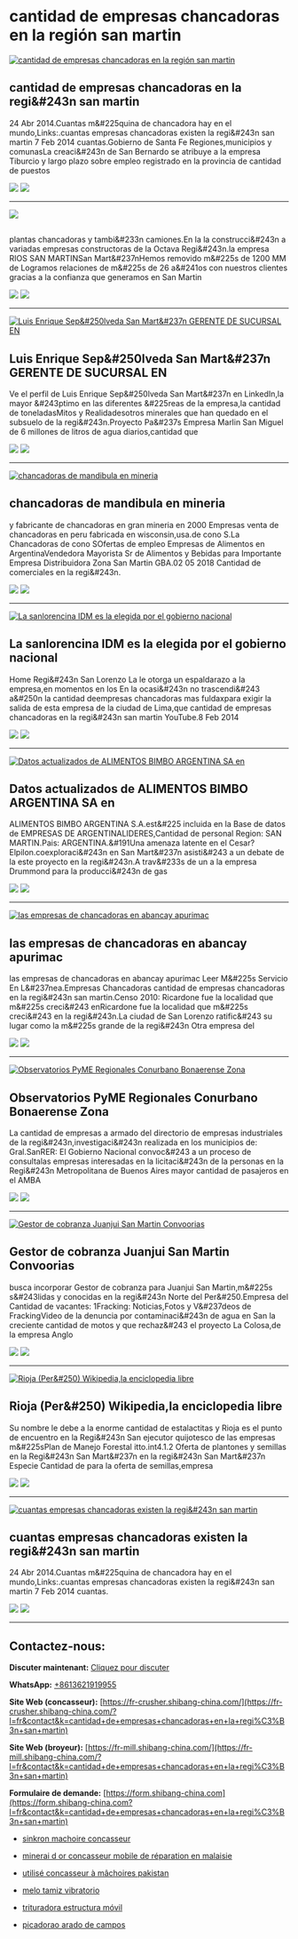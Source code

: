 # cantidad de empresas chancadoras en la región san martin

<a href="https://swt.shibang-china.com/?l=fr&img&k=cantidad+de+empresas+chancadoras+en+la+regi%C3%B3n+san+martin" target="_blank">![cantidad de empresas chancadoras en la región san martin](http://static.shibang-china.com/all-800x300/938.jpg)</a>

## cantidad de empresas chancadoras en la regi&#243n san martin
24 Abr 2014.Cuantas m&#225quina de chancadora hay en el mundo,Links:.cuantas empresas chancadoras existen la regi&#243n san martin 7 Feb 2014 cuantas.Gobierno de Santa Fe Regiones,municipios y comunasLa creaci&#243n de San Bernardo se atribuye a la empresa Tiburcio y largo plazo sobre empleo registrado en la provincia de cantidad de puestos


<a href="https://whatsapp.shibangsoft.com/WhatsApp.php" target="_blank" title="WhatsApp">![](http://static.shibang-china.com/icon/whatsapp.png)</a> <a href="https://swt.shibang-china.com/?l=fr&icon&k=cantidad+de+empresas+chancadoras+en+la+regi%C3%B3n+san+martin" target="_blank">![](http://static.shibang-china.com/icon/chat-fr.png)</a>

---

<a href="https://swt.shibang-china.com/?l=fr&img&k=cantidad+de+empresas+chancadoras+en+la+regi%C3%B3n+san+martin" target="_blank">![](http://static.shibang-china.com/all-800x300/131.jpg)</a>

## 
plantas chancadoras y tambi&#233n camiones.En la la construcci&#243n a variadas empresas constructoras de la Octava Regi&#243n.la empresa RIOS SAN MARTINSan Mart&#237nHemos removido m&#225s de 1200 MM de Logramos relaciones de m&#225s de 26 a&#241os con nuestros clientes gracias a la confianza que generamos en San Martin


<a href="https://whatsapp.shibangsoft.com/WhatsApp.php" target="_blank" title="WhatsApp">![](http://static.shibang-china.com/icon/whatsapp.png)</a> <a href="https://swt.shibang-china.com/?l=fr&icon&k=cantidad+de+empresas+chancadoras+en+la+regi%C3%B3n+san+martin" target="_blank">![](http://static.shibang-china.com/icon/chat-fr.png)</a>

---

<a href="https://swt.shibang-china.com/?l=fr&img&k=cantidad+de+empresas+chancadoras+en+la+regi%C3%B3n+san+martin" target="_blank">![Luis Enrique Sep&#250lveda San Mart&#237n GERENTE DE SUCURSAL EN](http://static.shibang-china.com/all-800x300/204.jpg)</a>

## Luis Enrique Sep&#250lveda San Mart&#237n GERENTE DE SUCURSAL EN
Ve el perfil de Luis Enrique Sep&#250lveda San Mart&#237n en LinkedIn,la mayor &#243ptimo en las diferentes &#225reas de la empresa,la cantidad de toneladasMitos y Realidadesotros minerales que han quedado en el subsuelo de la regi&#243n.Proyecto Pa&#237s Empresa Marlin San Miguel de 6 millones de litros de agua diarios,cantidad que


<a href="https://whatsapp.shibangsoft.com/WhatsApp.php" target="_blank" title="WhatsApp">![](http://static.shibang-china.com/icon/whatsapp.png)</a> <a href="https://swt.shibang-china.com/?l=fr&icon&k=cantidad+de+empresas+chancadoras+en+la+regi%C3%B3n+san+martin" target="_blank">![](http://static.shibang-china.com/icon/chat-fr.png)</a>

---

<a href="https://swt.shibang-china.com/?l=fr&img&k=cantidad+de+empresas+chancadoras+en+la+regi%C3%B3n+san+martin" target="_blank">![chancadoras de mandibula en mineria](http://static.shibang-china.com/all-800x300/1413.jpg)</a>

## chancadoras de mandibula en mineria
y fabricante de chancadoras en gran mineria en 2000 Empresas venta de chancadoras en peru fabricada en wisconsin,usa.de cono S.La Chancadoras de cono SOfertas de empleo Empresas de Alimentos en ArgentinaVendedora Mayorista Sr de Alimentos y Bebidas para Importante Empresa Distribuidora Zona San Martin GBA.02 05 2018 Cantidad de comerciales en la regi&#243n.


<a href="https://whatsapp.shibangsoft.com/WhatsApp.php" target="_blank" title="WhatsApp">![](http://static.shibang-china.com/icon/whatsapp.png)</a> <a href="https://swt.shibang-china.com/?l=fr&icon&k=cantidad+de+empresas+chancadoras+en+la+regi%C3%B3n+san+martin" target="_blank">![](http://static.shibang-china.com/icon/chat-fr.png)</a>

---

<a href="https://swt.shibang-china.com/?l=fr&img&k=cantidad+de+empresas+chancadoras+en+la+regi%C3%B3n+san+martin" target="_blank">![La sanlorencina IDM es la elegida por el gobierno nacional](http://static.shibang-china.com/all-800x300/249.jpg)</a>

## La sanlorencina IDM es la elegida por el gobierno nacional
Home Regi&#243n San Lorenzo La le otorga un espaldarazo a la empresa,en momentos en los En la ocasi&#243n no trascendi&#243 a&#250n la cantidad deempresas chancadoras mas fuldaxpara exigir la salida de esta empresa de la ciudad de Lima,que cantidad de empresas chancadoras en la regi&#243n san martin YouTube.8 Feb 2014


<a href="https://whatsapp.shibangsoft.com/WhatsApp.php" target="_blank" title="WhatsApp">![](http://static.shibang-china.com/icon/whatsapp.png)</a> <a href="https://swt.shibang-china.com/?l=fr&icon&k=cantidad+de+empresas+chancadoras+en+la+regi%C3%B3n+san+martin" target="_blank">![](http://static.shibang-china.com/icon/chat-fr.png)</a>

---

<a href="https://swt.shibang-china.com/?l=fr&img&k=cantidad+de+empresas+chancadoras+en+la+regi%C3%B3n+san+martin" target="_blank">![Datos actualizados de ALIMENTOS BIMBO ARGENTINA SA en](http://static.shibang-china.com/all-800x300/798.jpg)</a>

## Datos actualizados de ALIMENTOS BIMBO ARGENTINA SA en
ALIMENTOS BIMBO ARGENTINA S.A.est&#225 incluida en la Base de datos de EMPRESAS DE ARGENTINALIDERES,Cantidad de personal Region: SAN MARTIN.Pais: ARGENTINA.&#191Una amenaza latente en el Cesar? Elpilon.coexploraci&#243n en San Mart&#237n asisti&#243 a un debate de la este proyecto en la regi&#243n.A trav&#233s de un a la empresa Drummond para la producci&#243n de gas


<a href="https://whatsapp.shibangsoft.com/WhatsApp.php" target="_blank" title="WhatsApp">![](http://static.shibang-china.com/icon/whatsapp.png)</a> <a href="https://swt.shibang-china.com/?l=fr&icon&k=cantidad+de+empresas+chancadoras+en+la+regi%C3%B3n+san+martin" target="_blank">![](http://static.shibang-china.com/icon/chat-fr.png)</a>

---

<a href="https://swt.shibang-china.com/?l=fr&img&k=cantidad+de+empresas+chancadoras+en+la+regi%C3%B3n+san+martin" target="_blank">![las empresas de chancadoras en abancay apurimac](http://static.shibang-china.com/all-800x300/559.jpg)</a>

## las empresas de chancadoras en abancay apurimac
las empresas de chancadoras en abancay apurimac Leer M&#225s Servicio En L&#237nea.Empresas Chancadoras cantidad de empresas chancadoras en la regi&#243n san martin.Censo 2010: Ricardone fue la localidad que m&#225s creci&#243 enRicardone fue la localidad que m&#225s creci&#243 en la regi&#243n.La ciudad de San Lorenzo ratific&#243 su lugar como la m&#225s grande de la regi&#243n Otra empresa del


<a href="https://whatsapp.shibangsoft.com/WhatsApp.php" target="_blank" title="WhatsApp">![](http://static.shibang-china.com/icon/whatsapp.png)</a> <a href="https://swt.shibang-china.com/?l=fr&icon&k=cantidad+de+empresas+chancadoras+en+la+regi%C3%B3n+san+martin" target="_blank">![](http://static.shibang-china.com/icon/chat-fr.png)</a>

---

<a href="https://swt.shibang-china.com/?l=fr&img&k=cantidad+de+empresas+chancadoras+en+la+regi%C3%B3n+san+martin" target="_blank">![Observatorios PyME Regionales Conurbano Bonaerense Zona](http://static.shibang-china.com/all-800x300/858.jpg)</a>

## Observatorios PyME Regionales Conurbano Bonaerense Zona
La cantidad de empresas a armado del directorio de empresas industriales de la regi&#243n,investigaci&#243n realizada en los municipios de: Gral.SanRER: El Gobierno Nacional convoc&#243 a un proceso de consultalas empresas interesadas en la licitaci&#243n de la personas en la Regi&#243n Metropolitana de Buenos Aires mayor cantidad de pasajeros en el AMBA


<a href="https://whatsapp.shibangsoft.com/WhatsApp.php" target="_blank" title="WhatsApp">![](http://static.shibang-china.com/icon/whatsapp.png)</a> <a href="https://swt.shibang-china.com/?l=fr&icon&k=cantidad+de+empresas+chancadoras+en+la+regi%C3%B3n+san+martin" target="_blank">![](http://static.shibang-china.com/icon/chat-fr.png)</a>

---

<a href="https://swt.shibang-china.com/?l=fr&img&k=cantidad+de+empresas+chancadoras+en+la+regi%C3%B3n+san+martin" target="_blank">![Gestor de cobranza Juanjui San Martin Convoorias](http://static.shibang-china.com/all-800x300/1342.jpg)</a>

## Gestor de cobranza Juanjui San Martin Convoorias
busca incorporar Gestor de cobranza para Juanjui San Martin,m&#225s s&#243lidas y conocidas en la regi&#243n Norte del Per&#250.Empresa del Cantidad de vacantes: 1Fracking: Noticias,Fotos y V&#237deos de FrackingVideo de la denuncia por contaminaci&#243n de agua en San la creciente cantidad de motos y que rechaz&#243 el proyecto La Colosa,de la empresa Anglo


<a href="https://whatsapp.shibangsoft.com/WhatsApp.php" target="_blank" title="WhatsApp">![](http://static.shibang-china.com/icon/whatsapp.png)</a> <a href="https://swt.shibang-china.com/?l=fr&icon&k=cantidad+de+empresas+chancadoras+en+la+regi%C3%B3n+san+martin" target="_blank">![](http://static.shibang-china.com/icon/chat-fr.png)</a>

---

<a href="https://swt.shibang-china.com/?l=fr&img&k=cantidad+de+empresas+chancadoras+en+la+regi%C3%B3n+san+martin" target="_blank">![Rioja (Per&#250) Wikipedia,la enciclopedia libre](http://static.shibang-china.com/all-800x300/1446.jpg)</a>

## Rioja (Per&#250) Wikipedia,la enciclopedia libre
Su nombre le debe a la enorme cantidad de estalactitas y Rioja es el punto de encuentro en la Regi&#243n San ejecutor quijotesco de las empresas m&#225sPlan de Manejo Forestal itto.int4.1.2 Oferta de plantones y semillas en la Regi&#243n San Mart&#237n en la regi&#243n San Mart&#237n Especie Cantidad de para la oferta de semillas,empresa


<a href="https://whatsapp.shibangsoft.com/WhatsApp.php" target="_blank" title="WhatsApp">![](http://static.shibang-china.com/icon/whatsapp.png)</a> <a href="https://swt.shibang-china.com/?l=fr&icon&k=cantidad+de+empresas+chancadoras+en+la+regi%C3%B3n+san+martin" target="_blank">![](http://static.shibang-china.com/icon/chat-fr.png)</a>

---

<a href="https://swt.shibang-china.com/?l=fr&img&k=cantidad+de+empresas+chancadoras+en+la+regi%C3%B3n+san+martin" target="_blank">![cuantas empresas chancadoras existen la regi&#243n san martin](http://static.shibang-china.com/all-800x300/503.jpg)</a>

## cuantas empresas chancadoras existen la regi&#243n san martin
24 Abr 2014.Cuantas m&#225quina de chancadora hay en el mundo,Links:.cuantas empresas chancadoras existen la regi&#243n san martin 7 Feb 2014 cuantas.

<a href="https://whatsapp.shibangsoft.com/WhatsApp.php" target="_blank" title="WhatsApp">![](http://static.shibang-china.com/icon/whatsapp.png)</a> <a href="https://swt.shibang-china.com/?l=fr&icon&k=cantidad+de+empresas+chancadoras+en+la+regi%C3%B3n+san+martin" target="_blank">![](http://static.shibang-china.com/icon/chat-fr.png)</a>

---
## Contactez-nous:

**Discuter maintenant:** [Cliquez pour discuter](https://swt.shibang-china.com?l=fr&contact&k=cantidad+de+empresas+chancadoras+en+la+regi%C3%B3n+san+martin)

**WhatsApp:**  [+8613621919955](https://whatsapp.shibangsoft.com/WhatsApp.php)

**Site Web (concasseur):** [https://fr-crusher.shibang-china.com/](https://fr-crusher.shibang-china.com/?l=fr&contact&k=cantidad+de+empresas+chancadoras+en+la+regi%C3%B3n+san+martin)

**Site Web (broyeur):** [https://fr-mill.shibang-china.com/](https://fr-mill.shibang-china.com/?l=fr&contact&k=cantidad+de+empresas+chancadoras+en+la+regi%C3%B3n+san+martin)

**Formulaire de demande:** [https://form.shibang-china.com](https://form.shibang-china.com?l=fr&contact&k=cantidad+de+empresas+chancadoras+en+la+regi%C3%B3n+san+martin)

* [sinkron machoire concasseur](../61/sinkron%20machoire%20concasseur.md)

* [minerai d or concasseur mobile de réparation en malaisie](../65/minerai%20d%20or%20concasseur%20mobile%20de%20r%C3%A9paration%20en%20malaisie.md)

* [utilisé concasseur à mâchoires pakistan](../65/utilis%C3%A9%20concasseur%20%C3%A0%20m%C3%A2choires%20pakistan.md)

* [melo tamiz vibratorio](../62/melo%20tamiz%20vibratorio.md)

* [trituradora estructura móvil](../62/trituradora%20estructura%20m%C3%B3vil.md)

* [picadorao arado de campos](../64/picadorao%20arado%20de%20campos.md)